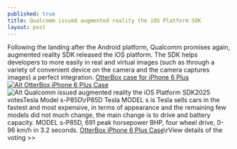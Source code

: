 ```yaml
---
published: true
title: Qualcomm issued augmented reality the iOS Platform SDK
layout: post
---
```

Following the landing after the Android platform, Qualcomm promises again, augmented reality SDK released the iOS platform. The SDK helps developers to more easily in real and virtual images (such as through a variety of convenient device on the camera and the camera captures images) a perfect integration. [OtterBox case for iPhone 6 Plus](http://cooliphonecase8.blogspot.com/2016/03/because-of-their-mistakes-and-we-see.html)[![Alt OtterBox iPhone 6 Plus Case](http://www.awacase.com/images/large/i6plus/otterbox_plus_i6P2304_lrg.jpg)](http://www.awacase.com/otterbox-defender-iphone-6-plus-case-purple-blue-p-10262.html)![Alt Qualcomm issued augmented reality the iOS Platform SDK](https://c2.staticflickr.com/2/1713/26029757786_301daee8e4.jpg)2025 votesTesla Model s-P85D\rP85D Tesla MODEL s is Tesla sells cars in the fastest and most expensive, in terms of appearance and the remaining few models did not much change, the main change is to drive and battery capacity. MODEL s-P85D, 691 peak horsepower BHP, four wheel drive, 0-96 km/h in 3.2 seconds. [OtterBox iPhone 6 Plus Case](http://www.awacase.com/otterbox-defender-iphone-6-plus-case-purple-blue-p-10262.html)\rView details of the voting >>